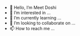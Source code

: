 - 👋 Hello, I’m Meet Doshi
- 👀 I’m interested in ...
- 🌱 I’m currently learning ...
- 💞️ I’m looking to collaborate on ...
- 📫 How to reach me ...

<!---
meet-jeavio/meet-jeavio is a ✨ special ✨ repository because its `README.md` (this file) appears on your GitHub profile.
You can click the Preview link to take a look at your changes.
--->
